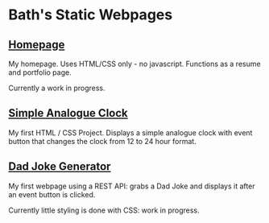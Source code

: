 # Bath's Static Webpages

## [Homepage](https://bathinjan.github.io/home/)
My homepage. Uses HTML/CSS only - no javascript. Functions as a resume and portfolio page.

Currently a work in progress.

## [Simple Analogue Clock](https://bathinjan.github.io/Clocks/)
My first HTML / CSS Project. Displays a simple analogue clock with event button that changes the clock from 12 to 24 hour format.

## [Dad Joke Generator](https://bathinjan.github.io/dadjokegenerator/)
My first webpage using a REST API: grabs a Dad Joke and displays it after an event button is clicked.

Currently little styling is done with CSS: work in progress.
